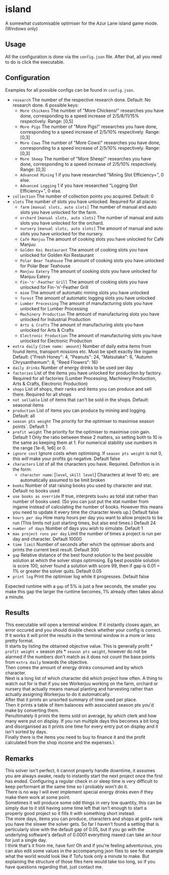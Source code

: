 # island
A somewhat customisable optimiser for the Azur Lane island game mode. (Windows only)

## Usage
All the configuration is done via the `config.json` file.
After that, all you need to do is click the executable.

## Configuration
Examples for all possible configs can be found in `config.json`.
- `research` The number of the respective research done. Default: No research done. 6 possible keys:
  - `More Chickens` The number of "More Chickens!" researches you have done, corresponding to a speed increase of 2/5/8/11/15% respectively. Range: [0,5]
  - `More Pigs` The number of "More Pigs!" researches you have done, corresponding to a speed increase of 2/5/10% respectively. Range: [0,3]
  - `More Cows` The number of "More Cows!" researches you have done, corresponding to a speed increase of 2/5/10% respectively. Range: [0,3]
  - `More Sheep` The number of "More Sheep!" researches you have done, corresponding to a speed increase of 2/5/10% respectively. Range: [0,3]
  - `Advanced Mining` 1 if you have researched "Mining Slot Efficiency+", 0 else.
  - `Advanced Logging` 1 if you have researched "Logging Slot Efficiency+", 0 else.
- `collection` The number of collection points you acquired. Default: 0
- `slots` The number of slots you have unlocked. Required for all places:
  - `farm` `[manual slots, auto slots]` The number of manual and auto slots you have unlocked for the farm.
  - `orchard` `[manual slots, auto slots]` The number of manual and auto slots you have unlocked for the orchard.
  - `nursery` `[manual slots, auto slots]` The amount of manual and auto slots you have unlocked for the nursery.
  - `Café Manjuu` The amount of cooking slots you have unlocked for Café Manjuu
  - `Golden Koi Restaurant` The amount of cooking slots you have unlocked for Golden Koi Restaurant
  - `Polar Bear Teahouse` The amount of cooking slots you have unlocked for Polar Bear Teahouse
  - `Manjuu Eatery` The amount of cooking slots you have unlocked for Manjuu Eatery
  - `Fin-'n'-Feather Grill` The amount of cooking slots you have unlocked for Fin-'n'-Feather Grill
  - `mine` The amount of automatic mining slots you have unlocked
  - `forest` The amount of automatic logging slots you have unlocked
  - `Lumber Processing` The amount of manufacturing slots you have unlocked for Lumber Processing
  - `Machinery Production` The amount of manufacturing slots you have unlocked for Industrial Production
  - `Arts & Crafts` The amount of manufacturing slots you have unlocked for Arts & Crafts
  - `Electronic Production` The amount of manufacturing slots you have unlocked for Electronic Production
- `extra daily` `{item name: amount}` Number of daily extra items from found items, transport missions etc. Must be spelt exactly like ingame
  Default: {"Fresh Honey": 4, "Peanuts": 24, "Matsutake": 6, "Autumn Chrysanthemum": 8, "Reed Flowers": 16}
- `daily drinks` Number of energy drinks to be used per day
- `factories` List of the items you have unlocked for production by factory. Required for all factories (Lumber Processing, Machinery Production, Arts & Crafts, Electronic Production)
- `shops` List of shops, their ranks and items you can produce and sell there. Required for all shops
- `not sellable` List of items that can't be sold in the shops. Default: seasonal items
- `production` List of items you can produce by mining and logging. Default: all
- `season pts weight` The priority for the optimiser to maximise season points`. Default 1
- `profit weight` The priority for the optimiser to maximise coin gain. Default 1
  Only the ratio between these 2 matters, so setting both to 10 is the same as keeping them at 1. For numerical stability use numbers in the range [1e-6, 1e6] or 0.
- `ignore cost` Ignore costs when optimising. If `season pts weight` is not 0, this *will* make your profits go negative. Default false
- `characters` List of all the characters you have. Required. Definition is in the form:
  - `character name`: [`level`, `skill level`] Characters at level 10 etc. are automatically assumed to be limit broken
- `books` Number of stat raising books you used by character and stat. Default no books used
- `use books as override` If true, interprets `books` as total stat rather than number of books used. (So you can just put the stat number from ingame instead of calculating the number of books. However this means you need to update it every time the character levels up.) Default false
- `hours per day` How many hours per day you want to allow projects to be run (This limits not just starting times, but also end times.) Default 24
- `number of days` Number of days you wish to simulate. Default 1
- `max project runs per day` Limit the number of times a project is run per day and character. Default 10000
- `time limit` Number of seconds after which the optimiser aborts and prints the current best result. Default 300
- `gap` Relative distance of the best found solution to the best possible solution at which the solver stops optimising. Eg best possible solution is score 100, solver found a solution with score 99, then if gap is 0.01 = 1% or greater the solver quits. Default 0.05
- `print log` Print the optimiser log while it progresses. Default false

Expected runtime with a `gap` of 5% is just a few seconds, the smaller you make this gap the larger the runtime becomes, 1% already often takes about a minute.

## Results
This executable will open a terminal window. If it instantly closes again, an error occured and you should double check whether your config is correct.\
If it works it will print the results in the terminal window in a more or less pretty format.\
It starts by listing the obtained objective value. This is generally profit * `profit weight` + season pts * `season pts weight`, however do not be alarmed if the numbers don't match as it does not count the base points from `extra daily` towards the objective.\
Then comes the amount of energy drinks consumed and by which character.\
Next is a long list of which character did which project how often. A thing to watch out for is that if you see Workerjuu working on the farm, orchard or nursery that actually means manual planting and harvesting rather than actually assigning Workerjuu to do it automatically.\
After that it prints an unsorted summary of time used per place.\
Then it prints a table of item balances with associated season pts you'd make by converting them.\
Penultimately it prints the items sold on average, by which clerk and how many were put on display. If you run multiple days this becomes a bit long and disorganised as it prints one time for every entry put on display and it isn't sorted by days.\
Finally there is the items you need to buy to finance it and the profit calculated from the shop income and the expenses.\

## Remarks
This solver isn't perfect, it cannot properly handle downtime, it assumes you are always awake, ready to instantly start the next project once the first has ended. Configuring a regular check in or sleep time is very difficult to keep performant at the same time so I probably won't do it.\
There is no way I will ever implement special energy drinks even if they make them work at some point.\
Sometimes it will produce some odd things in very low quantity, this can be simply due to it still having some time left that isn't enough to start a properly good project so it fills it with something short instead.\
The more days, items you can produce, characters and shops at gold+ rank you have the slower the solver gets. So far I haven't found a setting that is perticularly slow with the default gap of 0.05, but if you go with the underlying software's default of 0.0001 everything maxed can take an hour for just a single day.\
I think that's it from me, have fun! Oh and if you're feeling adventurous, you can also edit some values in the accompanying json files to see for example what the world would look like if Tofu took only a minute to make. But explaining the structure of those files here would take too long, so if you have questions regarding that, just contact me.
